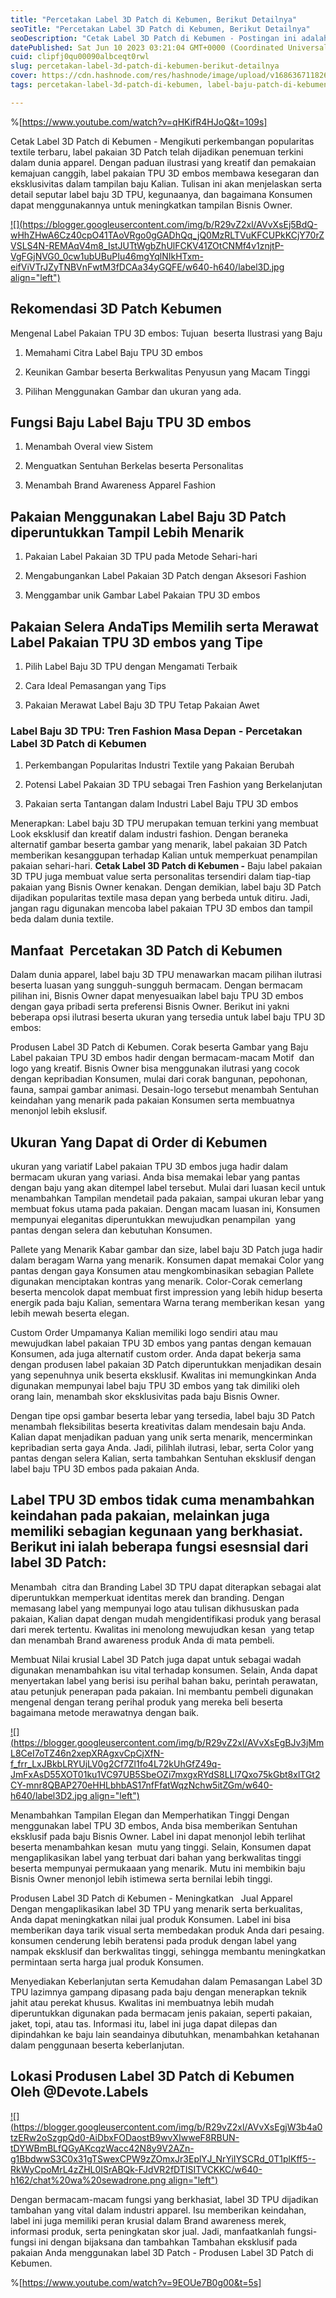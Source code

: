 ```yaml
---
title: "Percetakan Label 3D Patch di Kebumen, Berikut Detailnya"
seoTitle: "Percetakan Label 3D Patch di Kebumen, Berikut Detailnya"
seoDescription: "Cetak Label 3D Patch di Kebumen - Postingan ini adalah Saran secara detail yang kami Publikasikan Perihal Jasa Cetak Label 3D Patch di Kebumen"
datePublished: Sat Jun 10 2023 03:21:04 GMT+0000 (Coordinated Universal Time)
cuid: clipfj0qu00090albceqt0rwl
slug: percetakan-label-3d-patch-di-kebumen-berikut-detailnya
cover: https://cdn.hashnode.com/res/hashnode/image/upload/v1686367118265/b38257aa-169f-4ceb-b73f-9dc4bccc385c.jpeg
tags: percetakan-label-3d-patch-di-kebumen, label-baju-patch-di-kebumen, label-baju-jersey-kebumen

---
```


%[https://www.youtube.com/watch?v=qHKifR4HJoQ&t=109s] 

Cetak Label 3D Patch di Kebumen - Mengikuti perkembangan popularitas textile terbaru, label pakaian 3D Patch telah dijadikan penemuan terkini dalam dunia apparel. Dengan paduan ilustrasi yang kreatif dan pemakaian kemajuan canggih, label pakaian TPU 3D embos membawa kesegaran dan eksklusivitas dalam tampilan baju Kalian. Tulisan ini akan menjelaskan serta detail seputar label baju 3D TPU, kegunaanya, dan bagaimana Konsumen dapat menggunakannya untuk meningkatkan tampilan Bisnis Owner.

[![](https://blogger.googleusercontent.com/img/b/R29vZ2xl/AVvXsEj5BdQ-wHhZHwA6Cz40cpO41TAoVRgo0gGADhQq_jQ0MzRLTVuKFCUPkKCjY70rZVSLS4N-REMAqV4m8_IstJUTtWgbZhUlFCKV41ZOtCNMf4v1znjtP-VgFGjNVG0_0cw1ubUBuPIu46mgYqlNIkHTxm-eifViVTrJZyTNBVnFwtM3fDCAa34yGQFE/w640-h640/label3D.jpg align="left")](https://blogger.googleusercontent.com/img/b/R29vZ2xl/AVvXsEj5BdQ-wHhZHwA6Cz40cpO41TAoVRgo0gGADhQq_jQ0MzRLTVuKFCUPkKCjY70rZVSLS4N-REMAqV4m8_IstJUTtWgbZhUlFCKV41ZOtCNMf4v1znjtP-VgFGjNVG0_0cw1ubUBuPIu46mgYqlNIkHTxm-eifViVTrJZyTNBVnFwtM3fDCAa34yGQFE/s900/label3D.jpg)

## Rekomendasi 3D Patch Kebumen

Mengenal Label Pakaian TPU 3D embos: Tujuan  beserta Ilustrasi yang Baju

1. Memahami Citra Label Baju TPU 3D embos
    
2. Keunikan Gambar beserta Berkwalitas Penyusun yang Macam Tinggi
    
3. Pilihan Menggunakan Gambar dan ukuran yang ada.
    

## Fungsi Baju Label Baju TPU 3D embos

1. Menambah Overal view Sistem
    
2. Menguatkan Sentuhan Berkelas beserta Personalitas
    
3. Menambah Brand Awareness Apparel Fashion
    

## Pakaian Menggunakan Label Baju 3D Patch diperuntukkan Tampil Lebih Menarik

1. Pakaian Label Pakaian 3D TPU pada Metode Sehari-hari
    
2. Mengabungankan Label Pakaian 3D Patch dengan Aksesori Fashion
    
3. Menggambar unik Gambar Label Pakaian TPU 3D embos
    

## Pakaian Selera AndaTips Memilih serta Merawat Label Pakaian TPU 3D embos yang Tipe

1. Pilih Label Baju 3D TPU dengan Mengamati Terbaik
    
2. Cara Ideal Pemasangan yang Tips
    
3. Pakaian Merawat Label Baju 3D TPU Tetap Pakaian Awet
    

### Label Baju 3D TPU: Tren Fashion Masa Depan - Percetakan Label 3D Patch di Kebumen

1. Perkembangan Popularitas Industri Textile yang Pakaian Berubah
    
2. Potensi Label Pakaian 3D TPU sebagai Tren Fashion yang Berkelanjutan
    
3. Pakaian serta Tantangan dalam Industri Label Baju TPU 3D embos
    

Menerapkan: Label baju 3D TPU merupakan temuan terkini yang membuat Look eksklusif dan kreatif dalam industri fashion. Dengan beraneka alternatif gambar beserta gambar yang menarik, label pakaian 3D Patch memberikan kesanggupan terhadap Kalian untuk memperkuat penampilan pakaian sehari-hari. **Cetak Label 3D Patch di Kebumen -** Baju label pakaian 3D TPU juga membuat value serta personalitas tersendiri dalam tiap-tiap pakaian yang Bisnis Owner kenakan. Dengan demikian, label baju 3D Patch dijadikan popularitas textile masa depan yang berbeda untuk ditiru. Jadi, jangan ragu digunakan mencoba label pakaian TPU 3D embos dan tampil beda dalam dunia textile.

## Manfaat  Percetakan 3D Patch di Kebumen

Dalam dunia apparel, label baju 3D TPU menawarkan macam pilihan ilutrasi beserta luasan yang sungguh-sungguh bermacam. Dengan bermacam pilihan ini, Bisnis Owner dapat menyesuaikan label baju TPU 3D embos dengan gaya pribadi serta preferensi Bisnis Owner. Berikut ini yakni beberapa opsi ilutrasi beserta ukuran yang tersedia untuk label baju TPU 3D embos:

Produsen Label 3D Patch di Kebumen. Corak beserta Gambar yang Baju Label pakaian TPU 3D embos hadir dengan bermacam-macam Motif  dan logo yang kreatif. Bisnis Owner bisa menggunakan ilutrasi yang cocok dengan kepribadian Konsumen, mulai dari corak bangunan, pepohonan, fauna, sampai gambar animasi. Desain-logo tersebut menambah Sentuhan keindahan yang menarik pada pakaian Konsumen serta membuatnya menonjol lebih ekslusif.

## Ukuran Yang Dapat di Order di Kebumen

ukuran yang variatif Label pakaian TPU 3D embos juga hadir dalam bermacam ukuran yang variasi. Anda bisa memakai lebar yang pantas dengan baju yang akan ditempel label tersebut. Mulai dari luasan kecil untuk menambahkan Tampilan mendetail pada pakaian, sampai ukuran lebar yang membuat fokus utama pada pakaian. Dengan macam luasan ini, Konsumen mempunyai eleganitas diperuntukkan mewujudkan penampilan  yang pantas dengan selera dan kebutuhan Konsumen.

Pallete yang Menarik Kabar gambar dan size, label baju 3D Patch juga hadir dalam beragam Warna yang menarik. Konsumen dapat memakai Color yang pantas dengan gaya Konsumen atau mengkombinasikan sebagian Pallete digunakan menciptakan kontras yang menarik. Color-Corak cemerlang beserta mencolok dapat membuat first impression yang lebih hidup beserta energik pada baju Kalian, sementara Warna terang memberikan kesan  yang lebih mewah beserta elegan.

Custom Order Umpamanya Kalian memiliki logo sendiri atau mau mewujudkan label pakaian TPU 3D embos yang pantas dengan kemauan Konsumen, ada juga alternatif custom order. Anda dapat bekerja sama dengan produsen label pakaian 3D Patch diperuntukkan menjadikan desain yang sepenuhnya unik beserta eksklusif. Kwalitas ini memungkinkan Anda digunakan mempunyai label baju TPU 3D embos yang tak dimiliki oleh orang lain, menambah skor eksklusivitas pada baju Bisnis Owner.

Dengan tipe opsi gambar beserta lebar yang tersedia, label baju 3D Patch menambah fleksibilitas beserta kreativitas dalam mendesain baju Anda. Kalian dapat menjadikan paduan yang unik serta menarik, mencerminkan kepribadian serta gaya Anda. Jadi, pilihlah ilutrasi, lebar, serta Color yang pantas dengan selera Kalian, serta tambahkan Sentuhan eksklusif dengan label baju TPU 3D embos pada pakaian Anda.

## Label TPU 3D embos tidak cuma menambahkan keindahan pada pakaian, melainkan juga memiliki sebagian kegunaan yang berkhasiat. Berikut ini ialah beberapa fungsi esesnsial dari label 3D Patch:

Menambah  citra dan Branding Label 3D TPU dapat diterapkan sebagai alat diperuntukkan memperkuat identitas merek dan branding. Dengan memasang label yang mempunyai logo atau tulisan dikhususkan pada pakaian, Kalian dapat dengan mudah mengidentifikasi produk yang berasal dari merek tertentu. Kwalitas ini menolong mewujudkan kesan  yang tetap dan menambah Brand awareness produk Anda di mata pembeli.

Membuat Nilai krusial Label 3D Patch juga dapat untuk sebagai wadah digunakan menambahkan isu vital terhadap konsumen. Selain, Anda dapat menyertakan label yang berisi isu perihal bahan baku, perintah perawatan, atau petunjuk penerapan pada pakaian. Ini membantu pembeli digunakan mengenal dengan terang perihal produk yang mereka beli beserta bagaimana metode merawatnya dengan baik.

[![](https://blogger.googleusercontent.com/img/b/R29vZ2xl/AVvXsEgBJv3jMmL8CeI7oTZ46n2xepXRAgxvCpCjXfN-f_frr_LxJBkbLRYUjLV0g2Cf7Zl1fo4L72kUhGfZ49q-JmFxAsD55XOT01ku1VC97UB5SbeOZi7mxgxRYdS8LLl7Qxo75kGbt8xlTGt2CY-mnr8QBAP270eHHLbhbAS17nfFfatWqzNchw5itZGm/w640-h640/label3D2.jpg align="left")](https://blogger.googleusercontent.com/img/b/R29vZ2xl/AVvXsEgBJv3jMmL8CeI7oTZ46n2xepXRAgxvCpCjXfN-f_frr_LxJBkbLRYUjLV0g2Cf7Zl1fo4L72kUhGfZ49q-JmFxAsD55XOT01ku1VC97UB5SbeOZi7mxgxRYdS8LLl7Qxo75kGbt8xlTGt2CY-mnr8QBAP270eHHLbhbAS17nfFfatWqzNchw5itZGm/s900/label3D2.jpg)

Menambahkan Tampilan Elegan dan Memperhatikan Tinggi Dengan menggunakan label TPU 3D embos, Anda bisa memberikan Sentuhan eksklusif pada baju Bisnis Owner. Label ini dapat menonjol lebih terlihat beserta menambahkan kesan  mutu yang tinggi. Selain, Konsumen dapat mengaplikasikan label yang terbuat dari bahan yang berkwalitas tinggi beserta mempunyai permukaaan yang menarik. Mutu ini membikin baju Bisnis Owner menonjol lebih istimewa serta bernilai lebih tinggi.

Produsen Label 3D Patch di Kebumen - Meningkatkan   Jual Apparel Dengan mengaplikasikan label 3D TPU yang menarik serta berkualitas, Anda dapat meningkatkan nilai jual produk Konsumen. Label ini bisa memberikan daya tarik visual serta membedakan produk Anda dari pesaing. konsumen cenderung lebih beratensi pada produk dengan label yang nampak eksklusif dan berkwalitas tinggi, sehingga membantu meningkatkan permintaan serta harga jual produk Konsumen.

Menyediakan Keberlanjutan serta Kemudahan dalam Pemasangan Label 3D TPU lazimnya gampang dipasang pada baju dengan menerapkan teknik jahit atau perekat khusus. Kwalitas ini membuatnya lebih mudah diperuntukkan digunakan pada bermacam jenis pakaian, seperti pakaian, jaket, topi, atau tas. Informasi itu, label ini juga dapat dilepas dan dipindahkan ke baju lain seandainya dibutuhkan, menambahkan ketahanan dalam penggunaan beserta keberlanjutan.

## Lokasi Produsen Label 3D Patch di Kebumen Oleh @Devote.Labels

[![](https://blogger.googleusercontent.com/img/b/R29vZ2xl/AVvXsEgjW3b4a0tzERw2oSzgpQd0-AiDbxFODaostB9wvXIwweF8RBUN-tDYWBmBLfQGyAKcqzWacc42N8y9V2AZn-g1BbdwwS3C0x31gTSwexCPW9zZOmxJr3EplYJ_NrYiIYSCRd_0T1plKff5--RkWyCpoMrL4zZHL0ISrABQk-FJdVR2fDTISITVCKKC/w640-h162/chat%20wa%20sewadrone.png align="left")](https://wa.me/+6287838865004?text=Permisi%2C%20kak%20mau%20nanya%20tentang%20label%2C%20dapat%20informasi%20dari%20devotelabels.web.id)

Dengan bermacam-macam fungsi yang berkhasiat, label 3D TPU dijadikan tambahan yang vital dalam industri apparel. Isu memberikan keindahan, label ini juga memiliki peran krusial dalam Brand awareness merek, informasi produk, serta peningkatan skor jual. Jadi, manfaatkanlah fungsi-fungsi ini dengan bijaksana dan tambahkan Tambahan eksklusif pada pakaian Anda menggunakan label 3D Patch - Produsen Label 3D Patch di Kebumen.

%[https://www.youtube.com/watch?v=9EOUe7B0g00&t=5s]